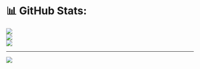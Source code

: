 # 📊 GitHub Stats:
![](https://github-readme-stats.vercel.app/api?username=sundarrajnithish&theme=dark&hide_border=false&include_all_commits=false&count_private=false)<br/>
![](https://github-readme-streak-stats.herokuapp.com/?user=sundarrajnithish&theme=dark&hide_border=false)<br/>
![](https://github-readme-stats.vercel.app/api/top-langs/?username=sundarrajnithish&theme=dark&hide_border=false&include_all_commits=false&count_private=false&layout=compact)

---
[![](https://visitcount.itsvg.in/api?id=sundarrajnithish&icon=0&color=0)](https://visitcount.itsvg.in)

<!-- Proudly created with GPRM ( https://gprm.itsvg.in ) -->
